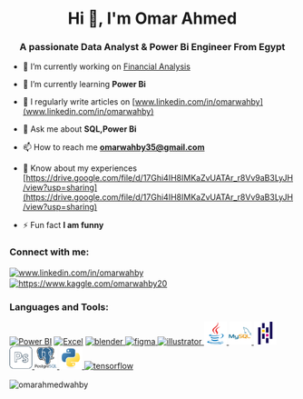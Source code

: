 <h1 align="center">Hi 👋, I'm Omar Ahmed</h1>
<h3 align="center">A passionate Data Analyst & Power Bi Engineer From Egypt</h3>

- 🔭 I’m currently working on [Financial Analysis](https://github.com/OmarAhmedWahby/FinancialAnalysis)

- 🌱 I’m currently learning **Power Bi**

- 📝 I regularly write articles on [www.linkedin.com/in/omarwahby](www.linkedin.com/in/omarwahby)

- 💬 Ask me about **SQL,Power Bi**

- 📫 How to reach me **omarwahby35@gmail.com**

- 📄 Know about my experiences [https://drive.google.com/file/d/17Ghi4IH8IMKaZvUATAr_r8Vv9aB3LyJH/view?usp=sharing](https://drive.google.com/file/d/17Ghi4IH8IMKaZvUATAr_r8Vv9aB3LyJH/view?usp=sharing)

- ⚡ Fun fact **I am funny**

<h3 align="left">Connect with me:</h3>
<p align="left">
<a href="https://linkedin.com/in/www.linkedin.com/in/omarwahby" target="blank"><img align="center" src="https://raw.githubusercontent.com/rahuldkjain/github-profile-readme-generator/master/src/images/icons/Social/linked-in-alt.svg" alt="www.linkedin.com/in/omarwahby" height="30" width="40" /></a>
<a href="https://kaggle.com/https://www.kaggle.com/omarwahby20" target="blank"><img align="center" src="https://raw.githubusercontent.com/rahuldkjain/github-profile-readme-generator/master/src/images/icons/Social/kaggle.svg" alt="https://www.kaggle.com/omarwahby20" height="30" width="40" /></a>
</p>

<h3 align="left">Languages and Tools:</h3>
<a href="https://powerbi.microsoft.com/" target="_blank" rel="noreferrer">
    <img src="E:\Power BI icon.jpg" alt="Power BI" width="40" height="40"/></a>
<a href="https://www.microsoft.com/en-us/microsoft-365/excel" target="_blank" rel="noreferrer">
    <img src="https://upload.wikimedia.org/wikipedia/commons/7/7f/Microsoft_Excel_2013-2019_logo.svg" alt="Excel" width="40" height="40"/></a>
 <a href="https://www.blender.org/" target="_blank" rel="noreferrer"> <img src="https://download.blender.org/branding/community/blender_community_badge_white.svg" alt="blender" width="40" height="40"/> </a> 
 <a href="https://www.figma.com/" target="_blank" rel="noreferrer"> <img src="https://www.vectorlogo.zone/logos/figma/figma-icon.svg" alt="figma" width="40" height="40"/> </a> 
 <a href="https://www.adobe.com/in/products/illustrator.html" target="_blank" rel="noreferrer"> <img src="https://www.vectorlogo.zone/logos/adobe_illustrator/adobe_illustrator-icon.svg" alt="illustrator" width="40" height="40"/> </a>
 <a href="https://www.java.com" target="_blank" rel="noreferrer"> <img src="https://raw.githubusercontent.com/devicons/devicon/master/icons/java/java-original.svg" alt="java" width="40" height="40"/> </a> 
 <a href="https://www.mysql.com/" target="_blank" rel="noreferrer"> <img src="https://raw.githubusercontent.com/devicons/devicon/master/icons/mysql/mysql-original-wordmark.svg" alt="mysql" width="40" height="40"/> </a>
 <a href="https://pandas.pydata.org/" target="_blank" rel="noreferrer"> <img src="https://raw.githubusercontent.com/devicons/devicon/2ae2a900d2f041da66e950e4d48052658d850630/icons/pandas/pandas-original.svg" alt="pandas" width="40" height="40"/> </a>
 <a href="https://www.photoshop.com/en" target="_blank" rel="noreferrer"> <img src="https://raw.githubusercontent.com/devicons/devicon/master/icons/photoshop/photoshop-line.svg" alt="photoshop" width="40" height="40"/> </a>
 <a href="https://www.postgresql.org" target="_blank" rel="noreferrer"> <img src="https://raw.githubusercontent.com/devicons/devicon/master/icons/postgresql/postgresql-original-wordmark.svg" alt="postgresql" width="40" height="40"/> </a>
 <a href="https://www.python.org" target="_blank" rel="noreferrer"> <img src="https://raw.githubusercontent.com/devicons/devicon/master/icons/python/python-original.svg" alt="python" width="40" height="40"/> </a>
 <a href="https://www.tensorflow.org" target="_blank" rel="noreferrer"> <img src="https://www.vectorlogo.zone/logos/tensorflow/tensorflow-icon.svg" alt="tensorflow" width="40" height="40"/> </a> 
 </p>

<p><img align="center" src="https://github-readme-stats.vercel.app/api/top-langs?username=omarahmedwahby&show_icons=true&locale=en&layout=compact" alt="omarahmedwahby" /></p>
